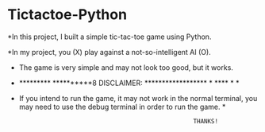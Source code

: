 # Tictactoe-Python

*In this project, I built a simple tic-tac-toe game using Python. 

*In my project, you (X) play against a not-so-intelligent AI (O).

* The game is very simple and may not look too good, but it works.

* *********      **********8                         DISCLAIMER:      ******************                             * **** * *
* If you intend to run the game, it may not work in the normal terminal, you may need to use the debug terminal in order to run the game. *

                                                       THANKS!
